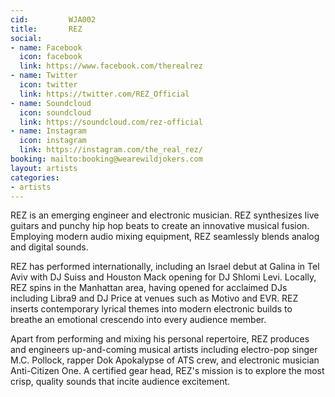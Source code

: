 ```yaml
---
cid:         WJA002
title:       REZ
social:
- name: Facebook
  icon: facebook
  link: https://www.facebook.com/therealrez
- name: Twitter
  icon: twitter
  link: https://twitter.com/REZ_Official
- name: Soundcloud
  icon: soundcloud
  link: https://soundcloud.com/rez-official
- name: Instagram
  icon: instagram
  link: https://instagram.com/the_real_rez/
booking: mailto:booking@wearewildjokers.com
layout: artists
categories:
- artists
---
```


REZ is an emerging engineer and electronic musician. REZ synthesizes live guitars and punchy hip hop beats to create an innovative musical fusion. Employing modern audio mixing equipment, REZ seamlessly blends analog and digital sounds.

REZ has performed internationally, including an Israel debut at Galina in Tel Aviv with DJ Suiss and Houston Mack opening for DJ Shlomi Levi. Locally, REZ spins in the Manhattan area, having opened for acclaimed DJs including Libra9 and DJ Price at venues such as Motivo and EVR. REZ inserts contemporary lyrical themes into modern electronic builds to
breathe an emotional crescendo into every audience member.

Apart from performing and mixing his personal repertoire, REZ produces and engineers up-and-coming musical artists including electro-pop singer M.C. Pollock, rapper Dok Apokalypse of ATS crew, and electronic musician Anti-Citizen One. A certified gear head, REZ's mission is to explore the most crisp, quality sounds that incite audience excitement. 